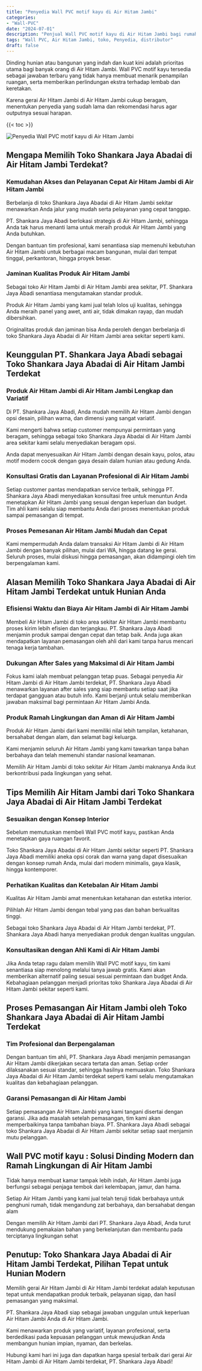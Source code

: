 ```yaml
---
title: "Penyedia Wall PVC motif kayu di Air Hitam Jambi"
categories: 
- "Wall-PVC"
date: "2024-07-01"
description: "Penjual Wall PVC motif kayu di Air Hitam Jambi bagi rumah, office, serta gerai. Panel berkualitas, variasi motif, variasi warna modern, beserta layanan instalasi oleh teknisi profesional dan garansi resmi!|Layanan penyediaan Wall PVC motif kayu di Air Hitam Jambi bagi keperluan rumah, office, maupun toko, beserta material berkualitas dan pemasangan oleh tenaga ahli ahli dan kepastian resmi.|Pilihan Wall PVC motif kayu di Air Hitam Jambi yang terpercaya untuk hunian, kantor, dan ritel, dengan material terbaik dan pemasangan oleh tenaga ahli berpengalaman serta garansi resmi.|Penjualan Wall PVC motif kayu di Air Hitam Jambi untuk rumah, office, serta ritel, dengan produk unggulan dan pemasangan dikerjakan oleh teknisi berpengalaman, lengkap dengan garansi resmi.}"
tags: "Wall PVC, Air Hitam Jambi, toko, Penyedia, distributor"
draft: false
---
```


Dinding hunian atau bangunan yang indah dan kuat kini adalah prioritas utama bagi banyak orang di Air Hitam Jambi.  Wall PVC motif kayu  tersedia sebagai jawaban terbaru yang tidak hanya membuat menarik penampilan ruangan, serta memberikan perlindungan ekstra terhadap lembab dan keretakan.

Karena gerai Air Hitam Jambi di Air Hitam Jambi cukup beragam, menentukan penyedia yang sudah lama dan rekomendasi harus agar outputnya sesuai harapan.

{{< toc >}}

![Penyedia Wall PVC motif kayu di Air Hitam Jambi](/images/Wall-PVC/Penyedia-Wall-PVC-motif-kayu-di-Air-Hitam-Jambi.png)


## Mengapa Memilih Toko Shankara Jaya Abadai di Air Hitam Jambi Terdekat?

### Kemudahan Akses dan Pelayanan Cepat Air Hitam Jambi di Air Hitam Jambi

Berbelanja di toko Shankara Jaya Abadai di Air Hitam Jambi sekitar menawarkan Anda jalur yang mudah serta pelayanan yang cepat tanggap.

PT. Shankara Jaya Abadi berlokasi strategis di Air Hitam Jambi, sehingga Anda tak harus menanti lama untuk meraih produk Air Hitam Jambi yang Anda butuhkan.

Dengan bantuan tim profesional, kami senantiasa siap memenuhi kebutuhan Air Hitam Jambi untuk berbagai macam bangunan, mulai dari tempat tinggal, perkantoran, hingga proyek besar.

### Jaminan Kualitas Produk Air Hitam Jambi

Sebagai toko Air Hitam Jambi di Air Hitam Jambi area sekitar, PT. Shankara Jaya Abadi senantiasa mengutamakan standar produk.

Produk Air Hitam Jambi yang kami jual telah lolos uji kualitas, sehingga Anda meraih panel yang awet, anti air, tidak dimakan rayap, dan mudah dibersihkan.

Originalitas produk dan jaminan bisa Anda peroleh dengan berbelanja di toko Shankara Jaya Abadai di Air Hitam Jambi area sekitar seperti kami.

## Keunggulan PT. Shankara Jaya Abadi sebagai Toko Shankara Jaya Abadai di Air Hitam Jambi Terdekat

### Produk Air Hitam Jambi di Air Hitam Jambi Lengkap dan Variatif

Di PT. Shankara Jaya Abadi, Anda mudah memilih Air Hitam Jambi dengan opsi desain, pilihan warna, dan dimensi yang sangat variatif.

Kami mengerti bahwa setiap customer mempunyai permintaan yang beragam, sehingga sebagai toko Shankara Jaya Abadai di Air Hitam Jambi area sekitar kami selalu menyediakan beragam opsi.

Anda dapat menyesuaikan Air Hitam Jambi dengan desain kayu, polos, atau motif modern cocok dengan gaya desain dalam hunian atau gedung Anda.

### Konsultasi Gratis dan Layanan Profesional di Air Hitam Jambi

Setiap customer pantas mendapatkan service terbaik, sehingga PT. Shankara Jaya Abadi menyediakan konsultasi free untuk menuntun Anda menetapkan Air Hitam Jambi yang sesuai dengan keperluan dan budget. Tim ahli kami selalu siap membantu Anda dari proses menentukan produk sampai pemasangan di tempat.

### Proses Pemesanan Air Hitam Jambi Mudah dan Cepat

Kami mempermudah Anda dalam transaksi Air Hitam Jambi di Air Hitam Jambi dengan banyak pilihan, mulai dari WA, hingga datang ke gerai. Seluruh proses, mulai diskusi hingga pemasangan, akan didampingi oleh tim berpengalaman kami.

## Alasan Memilih Toko Shankara Jaya Abadai di Air Hitam Jambi Terdekat untuk Hunian Anda

### Efisiensi Waktu dan Biaya Air Hitam Jambi di Air Hitam Jambi

Membeli Air Hitam Jambi di toko area sekitar Air Hitam Jambi membantu proses kirim lebih efisien dan terjangkau. PT. Shankara Jaya Abadi menjamin produk sampai dengan cepat dan tetap baik. Anda juga akan mendapatkan layanan pemasangan oleh ahli dari kami tanpa harus mencari tenaga kerja tambahan.

### Dukungan After Sales yang Maksimal di Air Hitam Jambi

Fokus kami ialah membuat pelanggan tetap puas. Sebagai penyedia Air Hitam Jambi di Air Hitam Jambi terdekat, PT. Shankara Jaya Abadi menawarkan layanan after sales yang siap membantu setiap saat jika terdapat gangguan atau butuh info. Kami berjanji untuk selalu memberikan jawaban maksimal bagi permintaan Air Hitam Jambi Anda.

### Produk Ramah Lingkungan dan Aman di Air Hitam Jambi

Produk Air Hitam Jambi dari kami memiliki nilai lebih tampilan, ketahanan, bersahabat dengan alam, dan selamat bagi keluarga.

Kami menjamin seluruh Air Hitam Jambi yang kami tawarkan tanpa bahan berbahaya dan telah memenuhi standar nasional keamanan.

Memilih Air Hitam Jambi di toko sekitar Air Hitam Jambi maknanya Anda ikut berkontribusi pada lingkungan yang sehat.

## Tips Memilih Air Hitam Jambi dari Toko Shankara Jaya Abadai di Air Hitam Jambi Terdekat

### Sesuaikan dengan Konsep Interior 

Sebelum memutuskan membeli Wall PVC motif kayu, pastikan Anda menetapkan gaya ruangan favorit.

Toko Shankara Jaya Abadai di Air Hitam Jambi sekitar seperti PT. Shankara Jaya Abadi memiliki aneka opsi corak dan warna yang dapat disesuaikan dengan konsep rumah Anda, mulai dari modern minimalis, gaya klasik, hingga kontemporer.

### Perhatikan Kualitas dan Ketebalan Air Hitam Jambi

Kualitas Air Hitam Jambi amat menentukan ketahanan dan estetika interior.

Pilihlah Air Hitam Jambi dengan tebal yang pas dan bahan berkualitas tinggi.

Sebagai toko Shankara Jaya Abadai di Air Hitam Jambi terdekat, PT. Shankara Jaya Abadi hanya menyediakan produk dengan kualitas unggulan.

### Konsultasikan dengan Ahli Kami di Air Hitam Jambi

Jika Anda tetap ragu dalam memilih Wall PVC motif kayu, tim kami senantiasa siap menolong melalui tanya jawab gratis. Kami akan memberikan alternatif paling sesuai sesuai permintaan dan budget Anda. Kebahagiaan pelanggan menjadi prioritas toko Shankara Jaya Abadai di Air Hitam Jambi sekitar seperti kami.

## Proses Pemasangan Air Hitam Jambi oleh Toko Shankara Jaya Abadai di Air Hitam Jambi Terdekat

### Tim Profesional dan Berpengalaman

Dengan bantuan tim ahli, PT. Shankara Jaya Abadi menjamin pemasangan Air Hitam Jambi dikerjakan secara tertata dan aman. Setiap order dilaksanakan sesuai standar, sehingga hasilnya memuaskan. Toko Shankara Jaya Abadai di Air Hitam Jambi terdekat seperti kami selalu mengutamakan kualitas dan kebahagiaan pelanggan.

### Garansi Pemasangan di Air Hitam Jambi

Setiap pemasangan Air Hitam Jambi yang kami tangani disertai dengan garansi. Jika ada masalah setelah pemasangan, tim kami akan memperbaikinya tanpa tambahan biaya. PT. Shankara Jaya Abadi sebagai toko Shankara Jaya Abadai di Air Hitam Jambi sekitar setiap saat menjamin mutu pelanggan.

##  Wall PVC motif kayu : Solusi Dinding Modern dan Ramah Lingkungan di Air Hitam Jambi

Tidak hanya membuat kamar tampak lebih indah, Air Hitam Jambi juga berfungsi sebagai penjaga tembok dari kelembapan, jamur, dan hama.

Setiap Air Hitam Jambi yang kami jual telah teruji tidak berbahaya untuk penghuni rumah, tidak mengandung zat berbahaya, dan bersahabat dengan alam

Dengan memilih Air Hitam Jambi dari PT. Shankara Jaya Abadi, Anda turut mendukung pemakaian bahan yang berkelanjutan dan membantu pada terciptanya lingkungan sehat

## Penutup: Toko Shankara Jaya Abadai di Air Hitam Jambi Terdekat, Pilihan Tepat untuk Hunian Modern

Memilih gerai Air Hitam Jambi di Air Hitam Jambi terdekat adalah keputusan tepat untuk mendapatkan produk terbaik, pelayanan sigap, dan hasil pemasangan yang maksimal.

PT. Shankara Jaya Abadi siap sebagai jawaban unggulan untuk keperluan Air Hitam Jambi Anda di Air Hitam Jambi.

Kami menawarkan produk yang variatif, layanan profesional, serta berdedikasi pada kepuasan pelanggan untuk mewujudkan Anda membangun hunian impian, nyaman, dan berkelas.

Hubungi kami hari ini juga dan dapatkan harga spesial terbaik dari gerai Air Hitam Jambi di Air Hitam Jambi terdekat, PT. Shankara Jaya Abadi!